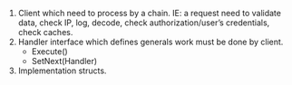 1. Client which need to process by a chain. IE: a request need to validate data, check IP, log, decode, check authorization/user’s credentials, check caches.
2. Handler interface which defines generals work must be done by client.
    + Execute()
    + SetNext(Handler)
3. Implementation structs.
